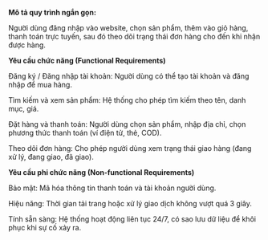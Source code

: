 **Mô tả quy trình ngắn gọn:**

Người dùng đăng nhập vào website, chọn sản phẩm, thêm vào giỏ hàng, thanh toán trực tuyến, sau đó theo dõi trạng thái đơn hàng cho đến khi nhận được hàng.

**Yêu cầu chức năng (Functional Requirements)**

Đăng ký / Đăng nhập tài khoản: Người dùng có thể tạo tài khoản và đăng nhập để mua hàng.

Tìm kiếm và xem sản phẩm: Hệ thống cho phép tìm kiếm theo tên, danh mục, giá.

Đặt hàng và thanh toán: Người dùng chọn sản phẩm, nhập địa chỉ, chọn phương thức thanh toán (ví điện tử, thẻ, COD).

Theo dõi đơn hàng: Cho phép người dùng xem trạng thái giao hàng (đang xử lý, đang giao, đã giao).

**Yêu cầu phi chức năng (Non-functional Requirements)**

Bảo mật: Mã hóa thông tin thanh toán và tài khoản người dùng.

Hiệu năng: Thời gian tải trang hoặc xử lý giao dịch không vượt quá 3 giây.

Tính sẵn sàng: Hệ thống hoạt động liên tục 24/7, có sao lưu dữ liệu để khôi phục khi sự cố xảy ra.
